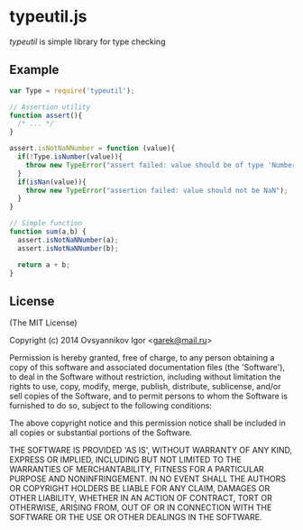 # typeutil.js

_typeutil_ is simple library for type checking

## Example

```javascript
var Type = require('typeutil');

// Assertion utility
function assert(){
  /* ... */
}

assert.isNotNaNNumber = function (value){
  if(!Type.isNumber(value)){
    throw new TypeError("assert failed: value should be of type 'Number'");
  }
  if(isNan(value)){
    throw new TypeError("assertion failed: value should not be NaN");
  }
}

// Simple function
function sum(a,b) {
  assert.isNotNaNNumber(a);
  assert.isNotNaNNumber(b);

  return a + b;
}
```

## License

(The MIT License)

Copyright (c) 2014 Ovsyannikov Igor &lt;garek@mail.ru&gt;

Permission is hereby granted, free of charge, to any person obtaining
a copy of this software and associated documentation files (the
'Software'), to deal in the Software without restriction, including
without limitation the rights to use, copy, modify, merge, publish,
distribute, sublicense, and/or sell copies of the Software, and to
permit persons to whom the Software is furnished to do so, subject to
the following conditions:

The above copyright notice and this permission notice shall be
included in all copies or substantial portions of the Software.

THE SOFTWARE IS PROVIDED 'AS IS', WITHOUT WARRANTY OF ANY KIND,
EXPRESS OR IMPLIED, INCLUDING BUT NOT LIMITED TO THE WARRANTIES OF
MERCHANTABILITY, FITNESS FOR A PARTICULAR PURPOSE AND NONINFRINGEMENT.
IN NO EVENT SHALL THE AUTHORS OR COPYRIGHT HOLDERS BE LIABLE FOR ANY
CLAIM, DAMAGES OR OTHER LIABILITY, WHETHER IN AN ACTION OF CONTRACT,
TORT OR OTHERWISE, ARISING FROM, OUT OF OR IN CONNECTION WITH THE
SOFTWARE OR THE USE OR OTHER DEALINGS IN THE SOFTWARE.